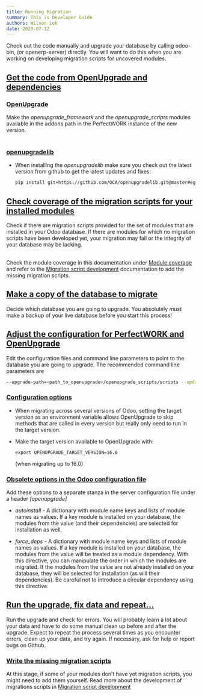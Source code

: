 ```yaml
---
title: Running Migration
summary: This is Developer Guide
authors: Wilson Loh
date: 2023-07-12
---
```



Check out the code manually and upgrade your database by calling odoo-bin, (or openerp-server) directly. You will want to do this when you are working on developing migration scripts for uncovered modules.

## [Get the code from OpenUpgrade and dependencies](https://oca.github.io/OpenUpgrade/migration_details.html#get-the-code-from-openupgrade-and-dependencies "Permalink to this heading")

### [OpenUpgrade](https://oca.github.io/OpenUpgrade/migration_details.html#openupgrade "Permalink to this heading")

Make the _openupgrade_framework_ and the _openupgrade_scripts_ modules available in the addons path in the PerfectWORK instance of the new version.
<br/><br/>

### [openupgradelib](https://oca.github.io/OpenUpgrade/migration_details.html#openupgradelib "Permalink to this heading")

-   When installing the _openupgradelib_ make sure you check out the latest version from github to get the latest updates and fixes:
    
    ```bash  title="Install latest version of openupgradelib"
    pip install git+https://github.com/OCA/openupgradelib.git@master#egg=openupgradelib
    ```


## [Check coverage of the migration scripts for your installed modules](https://oca.github.io/OpenUpgrade/migration_details.html#check-coverage-of-the-migration-scripts-for-your-installed-modules "Permalink to this heading")

Check if there are migration scripts provided for the set of modules that are installed in your Odoo database. If there are modules for which no migration scripts have been developed yet, your migration may fail or the integrity of your database may be lacking. 
<br/><br/>

Check the module coverage in this documentation under [Module coverage](https://oca.github.io/OpenUpgrade/status.html) and refer to the [Migration script development](https://oca.github.io/OpenUpgrade/development.html) documentation to add the missing migration scripts.

## [Make a copy of the database to migrate](https://oca.github.io/OpenUpgrade/migration_details.html#make-a-copy-of-the-database-to-migrate "Permalink to this heading")

Decide which database you are going to upgrade. You absolutely _must_ make a backup of your live database before you start this process!

## [Adjust the configuration for PerfectWORK and OpenUpgrade](https://oca.github.io/OpenUpgrade/migration_details.html#adjust-the-configuration-for-odoo-and-openupgrade "Permalink to this heading")

Edit the configuration files and command line parameters to point to the database you are going to upgrade. The recommended command line parameters are 

```bash 
--upgrade-path=<path_to_openupgrade>/openupgrade_scripts/scripts --update all --stop-after-init --load=base,web,openupgrade_framework
```


### [Configuration options](https://oca.github.io/OpenUpgrade/migration_details.html#configuration-options "Permalink to this heading")

-   When migrating across several versions of Odoo, setting the target version as an environment variable allows OpenUpgrade to skip methods that are called in every version but really only need to run in the target version.
  
-   Make the target version available to OpenUpgrade with:
    
    ```
    export OPENUPGRADE_TARGET_VERSION=16.0
    
    ```
    
    (when migrating up to 16.0)
    

### [Obsolete options in the Odoo configuration file](https://oca.github.io/OpenUpgrade/migration_details.html#obsolete-options-in-the-odoo-configuration-file "Permalink to this heading")

Add these options to a separate stanza in the server configuration file under a header _\[openupgrade\]_

-   _autoinstall_ - A dictionary with module name keys and lists of module names as values. If a key module is installed on your database, the modules from the value (and their dependencies) are selected for installation as well.
    
-   _force\_deps_ - A dictionary with module name keys and lists of module names as values. If a key module is installed on your database, the modules from the value will be treated as a module dependency. With this directive, you can manipulate the order in which the modules are migrated. If the modules from the value are not already installed on your database, they will be selected for installation (as will their dependencies). Be careful not to introduce a circular dependency using this directive.
    

## [Run the upgrade, fix data and repeat…](https://oca.github.io/OpenUpgrade/migration_details.html#run-the-upgrade-fix-data-and-repeat "Permalink to this heading")

Run the upgrade and check for errors. You will probably learn a lot about your data and have to do some manual clean up before and after the upgrade. Expect to repeat the process several times as you encounter errors, clean up your data, and try again. If necessary, ask for help or report bugs on Github.

### [Write the missing migration scripts](https://oca.github.io/OpenUpgrade/migration_details.html#write-the-missing-migration-scripts "Permalink to this heading")

At this stage, if some of your modules don’t have yet migration scripts, you might need to add them yourself. Read more about the development of migrations scripts in [Migration script development](https://oca.github.io/OpenUpgrade/development.html)